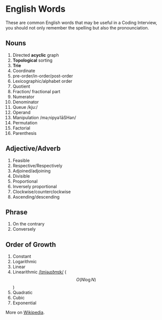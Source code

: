 # English Words

These are common English words that may be useful in a Coding Interview, you should not
only remember the spelling but also the pronounciation.

## Nouns

1. Directed **acyclic** graph
2. **Topological** sorting
3. **Trie**
4. Coordinate
5. pre-order/in-order/post-order
6. Lexicographic/alphabet order
7. Quotient
8. Fraction/ fractional part
9. Numerator
10. Denominator
11. Queue /kju:/
12. Operand
13. Manipulation /məˌnipyəˈlāSHən/
14. Permutation
15. Factorial
16. Parenthesis


## Adjective/Adverb

1. Feasible
2. Respective/Respectively
3. Adjoined/adjoining
4. Divisible
5. Proportional
6. Inversely proportional
7. Clockwise/counterclockwise
8. Ascending/descending

## Phrase

1. On the contrary
2. Conversely


## Order of Growth

1. Constant
2. Logarithmic
3. Linear
4. Linearithmic [/lɪniəɹɪðmɪk/](https://en.wiktionary.org/wiki/linearithmic) ($$O(N\log N)$$)
5. Quadratic
6. Cubic
7. Exponential

More on [Wikipedia](https://en.wikipedia.org/wiki/Time_complexity).
